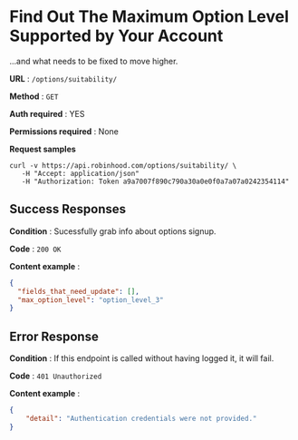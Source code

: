 # Find Out The Maximum Option Level Supported by Your Account

...and what needs to be fixed to move higher.

**URL** : `/options/suitability/`

**Method** : `GET`

**Auth required** : YES

**Permissions required** : None

**Request samples**

```
curl -v https://api.robinhood.com/options/suitability/ \
   -H "Accept: application/json"
   -H "Authorization: Token a9a7007f890c790a30a0e0f0a7a07a0242354114"
```

## Success Responses

**Condition** : Sucessfully grab info about options signup.

**Code** : `200 OK`

**Content example** :

```json
{
  "fields_that_need_update": [],
  "max_option_level": "option_level_3"
}
```

## Error Response

**Condition** : If this endpoint is called without having logged it, it will fail.

**Code** : `401 Unauthorized`

**Content example** : 

```json
{
	"detail": "Authentication credentials were not provided."
}
```
